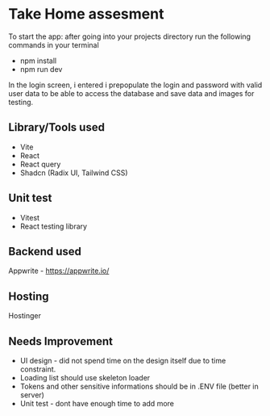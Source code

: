 # Take Home assesment

To start the app: after going into your projects directory run the following commands in your terminal

- npm install
- npm run dev

In the login screen, i entered i prepopulate the login and password with valid user data to be able to access the database and save data and images for testing.

## Library/Tools used
- Vite
- React
- React query
- Shadcn (Radix UI, Tailwind CSS)

## Unit test
- Vitest
- React testing library

## Backend used
Appwrite - https://appwrite.io/

## Hosting
Hostinger

## Needs Improvement

- UI design - did not spend time on the design itself due to time constraint.
- Loading list should use skeleton loader
- Tokens and other sensitive informations should be in .ENV file (better in server)
- Unit test - dont have enough time to add more
